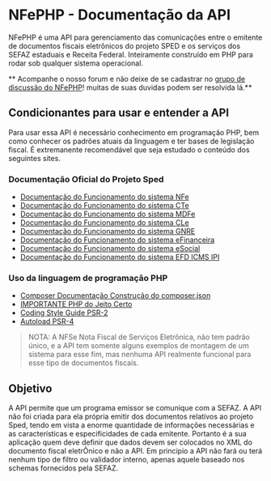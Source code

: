 # NFePHP - Documentação da API
NFePHP é uma API para gerenciamento das comunicações entre o emitente de documentos fiscais eletrônicos do projeto SPED e os serviços dos SEFAZ estaduais e Receita Federal.
Inteiramente construído em PHP para rodar sob qualquer sistema operacional.

** Acompanhe o nosso forum e não deixe de se cadastrar no [grupo de discussão do NFePHP](https://groups.google.com/forum/#!forum/nfephp)! muitas de suas duvidas podem ser resolvida lá.**

## Condicionantes para usar e entender a API
Para usar essa API é necessário conhecimento em programação PHP, bem como conhecer os padrões atuais da linguagem e ter bases de legislação fiscal. É extremanente recomendável que seja estudado o conteúdo dos seguintes sites.

### Documentação Oficial do Projeto Sped 
* [Documentação do Funcionamento do sistema NFe](http://www.nfe.fazenda.gov.br/portal/principal.aspx)
* [Documentação do Funcionamento do sistema CTe](http://www.cte.fazenda.gov.br/)
* [Documentação do Funcionamento do sistema MDFe](https://mdfe-portal.sefaz.rs.gov.br/)
* [Documentação do Funcionamento do sistema CLe](http://cle.sefaz.am.gov.br/portal/)
* [Documentação do Funcionamento do sistema GNRE](http://www.gnre.pe.gov.br/gnre/portal/GNRE_Principal.jsp)
* [Documentação do Funcionamento do sistema eFinanceira](http://sped.rfb.gov.br/projeto/show/1179)
* [Documentação do Funcionamento do sistema eSocial](http://sped.rfb.gov.br/projeto/show/1048)
* [Documentação do Funcionamento do sistema EFD ICMS IPI](http://sped.rfb.gov.br/projeto/show/274)

### Uso da linguagem de programação PHP
* [Composer Documentação Construção do composer.json](http://composer.json.jolicode.com/)
* [IMPORTANTE PHP do Jeito Certo](http://br.phptherightway.com/)
* [Coding Style Guide PSR-2](http://www.php-fig.org/psr/psr-2/)
* [Autoload PSR-4](http://www.php-fig.org/psr/psr-4/)
> NOTA: A NFSe Nota Fiscal de Serviços Eletrônica, não tem padrão único, e a API tem somente alguns exemplos de montagem de um sistema para esse fim, mas nenhuma API realmente funcional para esse tipo de documentos fiscais.

## Objetivo

A API permite que um programa emissor se comunique com a SEFAZ. A API não foi criada para ela própria emitir dos documentos relativos ao projeto Sped, tendo em vista a enorme quantidade de informações necessárias e as características e especificidades de cada emitente.
Portanto é a sua aplicação quem deve definir que dados devem ser colocados no XML do documento fiscal eletrÔnico e não a API. Em principio a API não fará ou terá nenhum tipo de filtro ou validador interno, apenas aquele baseado nos schemas fornecidos pela SEFAZ.

